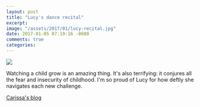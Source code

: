 ```yaml
---
layout: post
title: "Lucy's dance recital"
excerpt: 
image: "/assets/2017/01/lucy-recital.jpg"
date: 2017-01-05 07:19:16 -0600
comments: true
categories: 
---
```


![]({{site.url}}/assets/2017/01/lucy-recital.jpg)

Watching a child grow is an amazing thing. It's also terrifying: it conjures all the fear and insecurity of childhood. I'm so proud of Lucy for how deftly she navigates each new challenge. 

[Carissa's blog](http://carissabyers.com/blog/2016/12/lucys-winter-dance-recital)
